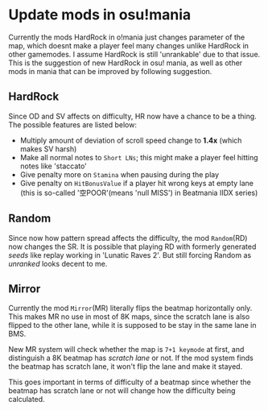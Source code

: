 Update mods in osu!mania
===================================================================
Currently the mods HardRock in o!mania just changes parameter of the map, 
which doesnt make a player feel many changes unlike HardRock in other gamemodes. 
I assume HardRock is still 'unrankable' due to that issue. 
This is the suggestion of new HardRock in osu! mania, as well as other mods in mania that can be improved by following suggestion.

## HardRock 
Since OD and SV affects on difficulty, HR now have a chance to be a thing.
The possible features are listed below:
* Multiply amount of deviation of scroll speed change to **1.4x** (which makes SV harsh)
* Make all normal notes to `Short LNs`; this might make a player feel hitting notes like 'staccato'
* Give penalty more on `Stamina` when pausing during the play
* Give penalty on `HitBonusValue` if a player hit wrong keys at empty lane (this is so-called '空POOR'(means 'null MISS') in Beatmania IIDX series)

## Random 
Since now how pattern spread affects the difficulty, the mod `Random`(RD) now changes the SR. 
It is possible that playing RD with formerly generated *seeds* like replay working in 'Lunatic Raves 2'.
But still forcing Random as *unranked* looks decent to me.

## Mirror
Currently the mod `Mirror`(MR) literally flips the beatmap horizontally only.
This makes MR no use in most of 8K maps, since the scratch lane is also flipped to the other lane, 
while it is supposed to be stay in the same lane in BMS.

New MR system will check whether the map is `7+1 keymode` at first, and distinguish a 8K beatmap has *scratch lane* or not.
If the mod system finds the beatmap has scratch lane, it won't flip the lane and make it stayed.  

This goes important in terms of difficulty of a beatmap 
since whether the beatmap has scratch lane or not will change how the difficulty being calculated.